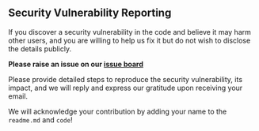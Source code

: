 <!--
Copyright (C) 2023 Siemens AG

SPDX-License-Identifier: MIT
-->

## Security Vulnerability Reporting

If you discover a security vulnerability in the code and believe it may harm other users, and you are willing to help us fix it but do not wish to disclose the details publicly.

**Please raise an issue on our [issue board](https://github.com/industrial-edge/reference-architecture-for-industrial-ai-on-azure/issues)**

Please provide detailed steps to reproduce the security vulnerability, its impact, and we will reply and express our gratitude upon receiving your email.

We will acknowledge your contribution by adding your name to the `readme.md` and `code`!